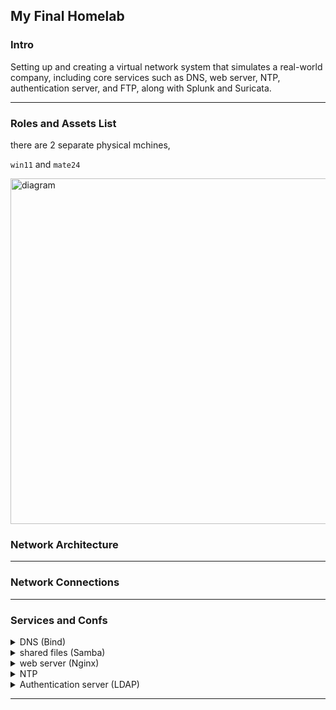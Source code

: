 

##    My Final Homelab

### Intro

Setting up and creating a virtual network system that simulates a real-world company, including core services such as DNS, web server, NTP, authentication server, and FTP, along with Splunk and Suricata.

----------------------------------------------------------------------

### Roles and Assets List

there are 2 separate physical mchines,

 `win11` and `mate24`
 
<img width="1792" height="553" alt="diagram" src="https://github.com/user-attachments/assets/fc54b388-f0b4-4a2d-bbf7-0c715bd1bf7e" />

 

### Network Architecture
----------------------------------------------------------------------
### Network Connections
----------------------------------------------------------------------
### Services and Confs
<details>
<summary>DNS (Bind)</summary>
  
- create zone
<img width="737" height="422" alt="image" src="https://github.com/user-attachments/assets/bd8f00e4-70ec-4565-92ab-0d1ae9f69dde" />


</details>

<details>
<summary>shared files (Samba)</summary>
  
- Configure `/etc/samba/smb.conf` to create a shared directory.

- Set up user accounts and permissions for accessing the shared folder.

- Ensure the Samba service is running and enabled to start on boot.


  
- create zone

- create db files

</details>

<details>
  
<summary>web server (Nginx)</summary>
  
- create zone

- create db files

</details>

<details>
  
<summary>NTP</summary>
  
- create zone

- create db files

</details>

<details>
  
<summary>Authentication server (LDAP)</summary>
  
- create zone

- create db files

</details>


----------------------------------------------------------------------
